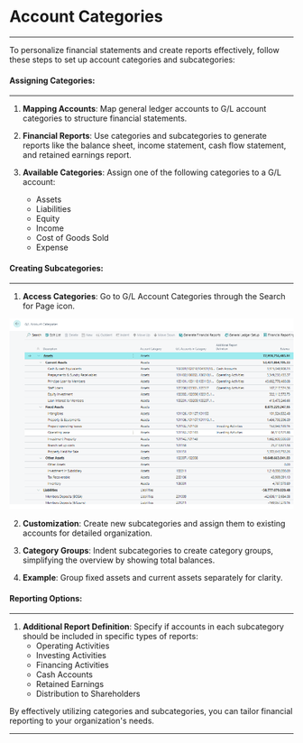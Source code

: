 # Account Categories
---

<div class="customized-intro-container" id="introduction">
    <p>To personalize financial statements and create reports effectively, follow these steps to set up account categories and subcategories:</p>
</div>

#### Assigning Categories:
---

1. **Mapping Accounts**: Map general ledger accounts to G/L account categories to structure financial statements.

2. **Financial Reports**: Use categories and subcategories to generate reports like the balance sheet, income statement, cash flow statement, and retained earnings report.

3. **Available Categories**: Assign one of the following categories to a G/L account:
   - Assets
   - Liabilities
   - Equity
   - Income
   - Cost of Goods Sold
   - Expense

#### Creating Subcategories:
---

1. **Access Categories**: Go to G/L Account Categories through the Search for Page icon.

![alt text](image-2.png)

2. **Customization**: Create new subcategories and assign them to existing accounts for detailed organization.

3. **Category Groups**: Indent subcategories to create category groups, simplifying the overview by showing total balances.

4. **Example**: Group fixed assets and current assets separately for clarity.

#### Reporting Options:
---

1. **Additional Report Definition**: Specify if accounts in each subcategory should be included in specific types of reports:
   - Operating Activities
   - Investing Activities
   - Financing Activities
   - Cash Accounts
   - Retained Earnings
   - Distribution to Shareholders

By effectively utilizing categories and subcategories, you can tailor financial reporting to your organization's needs.

---
